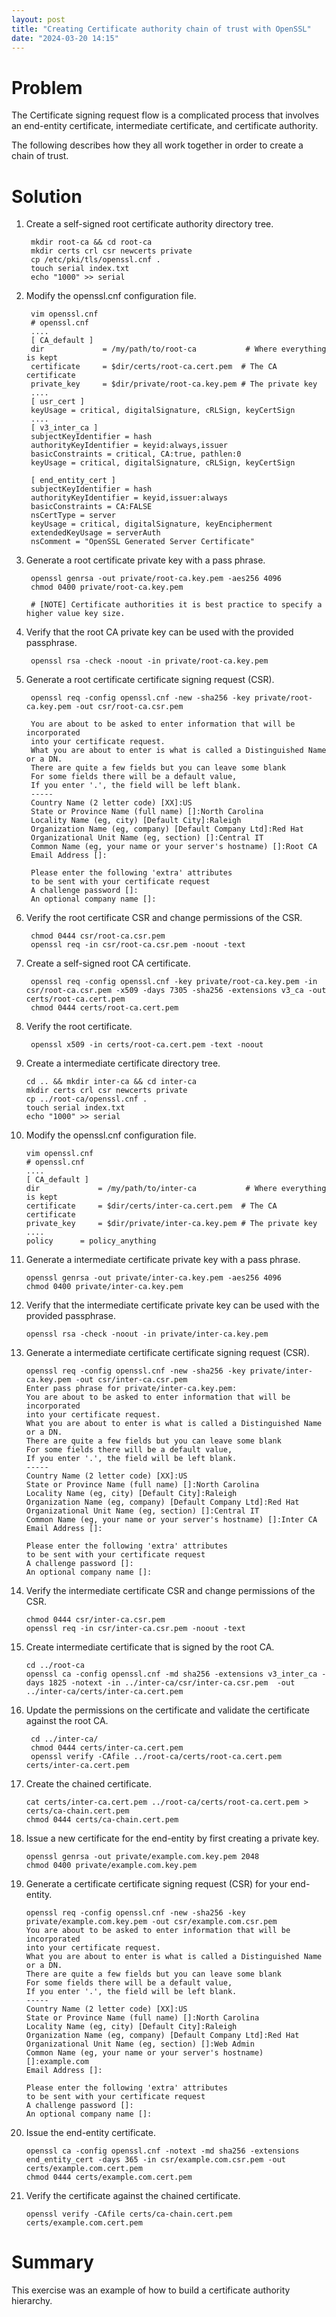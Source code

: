 ```yaml
---
layout: post
title: "Creating Certificate authority chain of trust with OpenSSL"
date: "2024-03-20 14:15"
---
```


# Problem

The Certificate signing request flow is a complicated process that involves an end-entity certificate, intermediate certificate, and certificate authority.

The following describes how they all work together in order to create a chain of trust.

# Solution

1. Create a self-signed root certificate authority directory tree.

        mkdir root-ca && cd root-ca
        mkdir certs crl csr newcerts private
        cp /etc/pki/tls/openssl.cnf .
        touch serial index.txt
        echo "1000" >> serial

2. Modify the openssl.cnf configuration file.

        vim openssl.cnf
        # openssl.cnf
        ....
        [ CA_default ]
        dir             = /my/path/to/root-ca           # Where everything is kept
        certificate     = $dir/certs/root-ca.cert.pem  # The CA certificate
        private_key     = $dir/private/root-ca.key.pem # The private key
        ....
        [ usr_cert ]
        keyUsage = critical, digitalSignature, cRLSign, keyCertSign
        ....
        [ v3_inter_ca ]
        subjectKeyIdentifier = hash
        authorityKeyIdentifier = keyid:always,issuer
        basicConstraints = critical, CA:true, pathlen:0
        keyUsage = critical, digitalSignature, cRLSign, keyCertSign

        [ end_entity_cert ]
        subjectKeyIdentifier = hash
        authorityKeyIdentifier = keyid,issuer:always
        basicConstraints = CA:FALSE
        nsCertType = server
        keyUsage = critical, digitalSignature, keyEncipherment
        extendedKeyUsage = serverAuth
        nsComment = "OpenSSL Generated Server Certificate"

3. Generate a root certificate private key with a pass phrase.

        openssl genrsa -out private/root-ca.key.pem -aes256 4096
        chmod 0400 private/root-ca.key.pem

        # [NOTE] Certificate authorities it is best practice to specify a higher value key size.

4. Verify that the root CA private key can be used with the provided passphrase.

        openssl rsa -check -noout -in private/root-ca.key.pem

5. Generate a root certificate certificate signing request (CSR).

        openssl req -config openssl.cnf -new -sha256 -key private/root-ca.key.pem -out csr/root-ca.csr.pem

        You are about to be asked to enter information that will be incorporated
        into your certificate request.
        What you are about to enter is what is called a Distinguished Name or a DN.
        There are quite a few fields but you can leave some blank
        For some fields there will be a default value,
        If you enter '.', the field will be left blank.
        -----
        Country Name (2 letter code) [XX]:US
        State or Province Name (full name) []:North Carolina
        Locality Name (eg, city) [Default City]:Raleigh
        Organization Name (eg, company) [Default Company Ltd]:Red Hat
        Organizational Unit Name (eg, section) []:Central IT
        Common Name (eg, your name or your server's hostname) []:Root CA 
        Email Address []:

        Please enter the following 'extra' attributes
        to be sent with your certificate request
        A challenge password []:
        An optional company name []:

6. Verify the root certificate CSR and change permissions of the CSR.

        chmod 0444 csr/root-ca.csr.pem
        openssl req -in csr/root-ca.csr.pem -noout -text

7. Create a self-signed root CA certificate.

        openssl req -config openssl.cnf -key private/root-ca.key.pem -in csr/root-ca.csr.pem -x509 -days 7305 -sha256 -extensions v3_ca -out certs/root-ca.cert.pem
        chmod 0444 certs/root-ca.cert.pem

8. Verify the root certificate.

        openssl x509 -in certs/root-ca.cert.pem -text -noout

9.  Create a intermediate certificate directory tree.

        cd .. && mkdir inter-ca && cd inter-ca
        mkdir certs crl csr newcerts private
        cp ../root-ca/openssl.cnf .
        touch serial index.txt
        echo "1000" >> serial

10. Modify the openssl.cnf configuration file.

        vim openssl.cnf
        # openssl.cnf
        ....
        [ CA_default ]
        dir             = /my/path/to/inter-ca           # Where everything is kept
        certificate     = $dir/certs/inter-ca.cert.pem  # The CA certificate
        private_key     = $dir/private/inter-ca.key.pem # The private key
        ....
        policy		= policy_anything

11. Generate a intermediate certificate private key with a pass phrase.

        openssl genrsa -out private/inter-ca.key.pem -aes256 4096
        chmod 0400 private/inter-ca.key.pem

12. Verify that the intermediate certificate private key can be used with the provided passphrase.

        openssl rsa -check -noout -in private/inter-ca.key.pem

13. Generate a intermediate certificate certificate signing request (CSR).

        openssl req -config openssl.cnf -new -sha256 -key private/inter-ca.key.pem -out csr/inter-ca.csr.pem
        Enter pass phrase for private/inter-ca.key.pem:                                                                       
        You are about to be asked to enter information that will be incorporated                                              
        into your certificate request.                                                                                        
        What you are about to enter is what is called a Distinguished Name or a DN.                                           
        There are quite a few fields but you can leave some blank                                                             
        For some fields there will be a default value,                                                                        
        If you enter '.', the field will be left blank.                                                                       
        -----                                                                                                                 
        Country Name (2 letter code) [XX]:US                                                                                  
        State or Province Name (full name) []:North Carolina
        Locality Name (eg, city) [Default City]:Raleigh                                                                       
        Organization Name (eg, company) [Default Company Ltd]:Red Hat                                                         
        Organizational Unit Name (eg, section) []:Central IT                                                                  
        Common Name (eg, your name or your server's hostname) []:Inter CA                                                     
        Email Address []:                                                                                                     
                                                                                                                        
        Please enter the following 'extra' attributes                                                                         
        to be sent with your certificate request                                                                              
        A challenge password []:                                                                                              
        An optional company name []:

14. Verify the intermediate certificate CSR and change permissions of the CSR.

        chmod 0444 csr/inter-ca.csr.pem
        openssl req -in csr/inter-ca.csr.pem -noout -text

15. Create intermediate certificate that is signed by the root CA.

        cd ../root-ca
        openssl ca -config openssl.cnf -md sha256 -extensions v3_inter_ca -days 1825 -notext -in ../inter-ca/csr/inter-ca.csr.pem  -out ../inter-ca/certs/inter-ca.cert.pem

16. Update the permissions on the certificate and validate the certificate against the root CA.

         cd ../inter-ca/
         chmod 0444 certs/inter-ca.cert.pem
         openssl verify -CAfile ../root-ca/certs/root-ca.cert.pem certs/inter-ca.cert.pem

17. Create the chained certificate.

        cat certs/inter-ca.cert.pem ../root-ca/certs/root-ca.cert.pem > certs/ca-chain.cert.pem
        chmod 0444 certs/ca-chain.cert.pem

18. Issue a new certificate for the end-entity by first creating a private key.

        openssl genrsa -out private/example.com.key.pem 2048
        chmod 0400 private/example.com.key.pem

19. Generate a certificate certificate signing request (CSR) for your end-entity.

        openssl req -config openssl.cnf -new -sha256 -key private/example.com.key.pem -out csr/example.com.csr.pem
        You are about to be asked to enter information that will be incorporated
        into your certificate request.
        What you are about to enter is what is called a Distinguished Name or a DN.
        There are quite a few fields but you can leave some blank
        For some fields there will be a default value,
        If you enter '.', the field will be left blank.
        -----
        Country Name (2 letter code) [XX]:US
        State or Province Name (full name) []:North Carolina
        Locality Name (eg, city) [Default City]:Raleigh
        Organization Name (eg, company) [Default Company Ltd]:Red Hat 
        Organizational Unit Name (eg, section) []:Web Admin 
        Common Name (eg, your name or your server's hostname) []:example.com
        Email Address []:

        Please enter the following 'extra' attributes
        to be sent with your certificate request
        A challenge password []:
        An optional company name []:

20. Issue the end-entity certificate.

        openssl ca -config openssl.cnf -notext -md sha256 -extensions end_entity_cert -days 365 -in csr/example.com.csr.pem -out certs/example.com.cert.pem
        chmod 0444 certs/example.com.cert.pem

21. Verify the certificate against the chained certificate.

        openssl verify -CAfile certs/ca-chain.cert.pem certs/example.com.cert.pem


# Summary

This exercise was an example of how to build a certificate authority hierarchy.